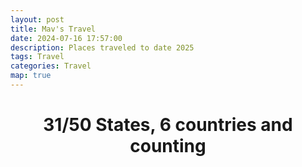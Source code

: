 ```yaml
---
layout: post
title: Mav's Travel
date: 2024-07-16 17:57:00
description: Places traveled to date 2025
tags: Travel
categories: Travel
map: true
---
```

<h1 style="text-align: center;">31/50 States, 6 countries and counting</h1>
<!-- ```geojson
{
  "type": "FeatureCollection",
  "features": [
    {
      "type": "Feature",
      "properties": {},
      "geometry": {
        "coordinates": [
          -77.20204491263348,
          38.92446512797051
        ],
        "type": "Point"
      }
    },
    {
      "type": "Feature",
      "properties": {},
      "geometry": {
        "coordinates": [
          -157.89928837581238,
          21.299643704234427
        ],
        "type": "Point"
      }
    },
    {
      "type": "Feature",
      "properties": {},
      "geometry": {
        "coordinates": [
          -21.948914648263866,
          64.13687973263129
        ],
        "type": "Point"
      }
    },
    {
      "type": "Feature",
      "properties": {},
      "geometry": {
        "coordinates": [
          11.573705086164523,
          48.10912597371404
        ],
        "type": "Point"
      }
    },
    {
      "type": "Feature",
      "properties": {},
      "geometry": {
        "coordinates": [
          16.366737614119558,
          48.17869851331923
        ],
        "type": "Point"
      }
    },
    {
      "type": "Feature",
      "properties": {},
      "geometry": {
        "coordinates": [
          12.515602072761311,
          41.89390396463611
        ],
        "type": "Point"
      }
    },
    {
      "type": "Feature",
      "properties": {},
      "geometry": {
        "coordinates": [
          -86.8331884430472,
          21.15265314873902
        ],
        "type": "Point"
      }
    }
  ]
}
``` -->

<!--
<h1 style="text-align: center;">Golf Outings</h1>
```geojson
{
  "type": "FeatureCollection",
  "features": [
    {
      "type": "Feature",
      "properties": {},
      "geometry": {
        "coordinates": [
          -80.67787749206516,
          40.36349624589138
        ],
        "type": "Point"
      }
    },
    {
      "type": "Feature",
      "properties": {},
      "geometry": {
        "coordinates": [
          -80.60216291534483,
          40.41044838322745
        ],
        "type": "Point"
      }
    },
    {
      "type": "Feature",
      "properties": {},
      "geometry": {
        "coordinates": [
          -89.77944217196685,
          35.054771564310826
        ],
        "type": "Point"
      }
    },
    {
      "type": "Feature",
      "properties": {},
      "geometry": {
        "coordinates": [
          -85.01129406085599,
          35.99548144788919
        ],
        "type": "Point"
      }
    },
    {
      "type": "Feature",
      "properties": {},
      "geometry": {
        "coordinates": [
          -76.83286244550622,
          39.09202846218369
        ],
        "type": "Point"
      }
    },
    {
      "type": "Feature",
      "properties": {},
      "geometry": {
        "coordinates": [
          -76.9201759403809,
          39.08470129018124
        ],
        "type": "Point"
      }
    },
    {
      "type": "Feature",
      "properties": {},
      "geometry": {
        "coordinates": [
          -77.02587879734634,
          38.86903839534443
        ],
        "type": "Point"
      }
    },
    {
      "type": "Feature",
      "properties": {},
      "geometry": {
        "coordinates": [
          -77.19812356297602,
          39.03394966799971
        ],
        "type": "Point"
      }
    },
    {
      "type": "Feature",
      "properties": {},
      "geometry": {
        "coordinates": [
          -77.3578166773617,
          38.873003546184776
        ],
        "type": "Point"
      }
    },
    {
      "type": "Feature",
      "properties": {},
      "geometry": {
        "coordinates": [
          -78.90894918518168,
          33.73585856531527
        ],
        "type": "Point"
      }
    },
    {
      "type": "Feature",
      "properties": {},
      "geometry": {
        "coordinates": [
          -72.43490040036106,
          42.066325994899074
        ],
        "type": "Point"
      }
    }
  ]
}
```
<!--

<h1 style="text-align: center;">Photo Outings</h1>
```geojson
{
  "type": "FeatureCollection",
  "features": [
    {
      "type": "Feature",
      "properties": {},
      "geometry": {
        "coordinates": [
          -77.09837908307752,
          38.75780365975436
        ],
        "type": "Point"
      }
    },
    {
      "type": "Feature",
      "properties": {},
      "geometry": {
        "coordinates": [
          -77.06213579392396,
          38.89572038493458
        ],
        "type": "Point"
      }
    },
    {
      "type": "Feature",
      "properties": {},
      "geometry": {
        "coordinates": [
          -77.04941416088471,
          38.88924865594481
        ],
        "type": "Point"
      }
    },
    {
      "type": "Feature",
      "properties": {},
      "geometry": {
        "coordinates": [
          -77.04393462910397,
          38.886231876687674
        ],
        "type": "Point"
      }
    },
    {
      "type": "Feature",
      "properties": {},
      "geometry": {
        "coordinates": [
          -77.04230756076308,
          38.8831288832512
        ],
        "type": "Point"
      }
    },
    {
      "type": "Feature",
      "properties": {},
      "geometry": {
        "coordinates": [
          -77.04002094999026,
          38.8892641348684
        ],
        "type": "Point"
      }
    },
    {
      "type": "Feature",
      "properties": {},
      "geometry": {
        "coordinates": [
          -77.06992490394973,
          38.89034210016163
        ],
        "type": "Point"
      }
    },
    {
      "type": "Feature",
      "properties": {},
      "geometry": {
        "coordinates": [
          -77.04692867578208,
          38.764270487681955
        ],
        "type": "Point"
      }
    },
    {
      "type": "Feature",
      "properties": {},
      "geometry": {
        "coordinates": [
          -75.44742585315022,
          39.25423059474909
        ],
        "type": "Point"
      }
    },
    {
      "type": "Feature",
      "properties": {},
      "geometry": {
        "coordinates": [
          -80.59190091565455,
          28.40402804343644
        ],
        "type": "Point"
      }
    },
    {
      "type": "Feature",
      "properties": {},
      "geometry": {
        "coordinates": [
          -84.39465347395443,
          33.76344705241959
        ],
        "type": "Point"
      }
    },
    {
      "type": "Feature",
      "properties": {},
      "geometry": {
        "coordinates": [
          -77.1698261003631,
          38.884043729111454
        ],
        "type": "Point"
      }
    },
    {
      "type": "Feature",
      "properties": {},
      "geometry": {
        "coordinates": [
          -87.62982910787298,
          41.86831423062077
        ],
        "type": "Point"
      }
    },
    {
      "type": "Feature",
      "properties": {},
      "geometry": {
        "coordinates": [
          -77.09637454604048,
          38.886276737991636
        ],
        "type": "Point"
      }
    },
    {
      "type": "Feature",
      "properties": {},
      "geometry": {
        "coordinates": [
          -77.04986264861441,
          38.929663553856386
        ],
        "type": "Point"
      }
    },
    {
      "type": "Feature",
      "properties": {},
      "geometry": {
        "coordinates": [
          -112.5140501956299,
          33.5109365530931
        ],
        "type": "Point"
      }
    },
    {
      "type": "Feature",
      "properties": {},
      "geometry": {
        "coordinates": [
          -77.03953773205605,
          38.866813141349894
        ],
        "type": "Point"
      }
    },
    {
      "type": "Feature",
      "properties": {},
      "geometry": {
        "coordinates": [
          -77.25130610134217,
          38.99415071444474
        ],
        "type": "Point"
      }
    },
    {
      "type": "Feature",
      "properties": {},
      "geometry": {
        "coordinates": [
          -76.57183590687123,
          39.18903983981295
        ],
        "type": "Point"
      }
    },
    {
      "type": "Feature",
      "properties": {},
      "geometry": {
        "coordinates": [
          -77.47302261470769,
          38.80626120394797
        ],
        "type": "Point"
      }
    },
    {
      "type": "Feature",
      "properties": {},
      "geometry": {
        "coordinates": [
          -73.98770911688577,
          40.73783267665269
        ],
        "type": "Point"
      }
    },
    {
      "type": "Feature",
      "properties": {},
      "geometry": {
        "coordinates": [
          -77.04755422780029,
          38.8766945728095
        ],
        "type": "Point"
      }
    },
    {
      "type": "Feature",
      "properties": {},
      "geometry": {
        "coordinates": [
          -77.06633463978412,
          38.869004805190315
        ],
        "type": "Point"
      }
    }
  ]
}
```
-->
<!-- 
<h1 style="text-align: center;">Snowboard Travels, need a west coast trip</h1>

```geojson
{
  "type": "FeatureCollection",
  "features": [
    {
      "type": "Feature",
      "properties": {},
      "geometry": {
        "coordinates": [
          -77.93411529749594,
          39.74147847529511
        ],
        "type": "Point"
      }
    },
    {
      "type": "Feature",
      "properties": {},
      "geometry": {
        "coordinates": [
          -77.37403225166462,
          39.76270380738907
        ],
        "type": "Point"
      }
    },
    {
      "type": "Feature",
      "properties": {},
      "geometry": {
        "coordinates": [
          -79.29585835364567,
          40.022770477619474
        ],
        "type": "Point"
      }
    },
    {
      "type": "Feature",
      "properties": {},
      "geometry": {
        "coordinates": [
          -72.88892027867212,
          43.09856946026622
        ],
        "type": "Point"
      }
    },
    {
      "type": "Feature",
      "properties": {},
      "geometry": {
        "coordinates": [
          -72.89324910671347,
          42.9634886581251
        ],
        "type": "Point"
      }
    }
  ]
}
``` -->
